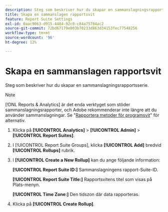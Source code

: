 ```yaml
---
description: Steg som beskriver hur du skapar en sammanslagningsrapportsserie.
title: Skapa en sammanslagen rapportsvit
feature: Report Suite Settings
exl-id: 0aac9063-d915-4484-92c0-c84a75704ac2
source-git-commit: 72bd67179e003b70233d863d34153fec77548256
workflow-type: tm+mt
source-wordcount: '96'
ht-degree: 12%

---
```


# Skapa en sammanslagen rapportsvit

Steg som beskriver hur du skapar en sammanslagningsrapportsserie.

>[!NOTE]
>
>[!DNL Reports & Analytics] är det enda verktyget som stöder sammanslagningsrapporter, och Adobe rekommenderar inte längre att du använder sammanslagningar. Se &quot;[Rapportera metoder för programsvit](https://experienceleague.adobe.com/docs/analytics/admin/manage-report-suites/rollup-report-suite.html)&quot; för alternativ.

1. Klicka på **[!UICONTROL Analytics]** > **[!UICONTROL Admin]** > **[!UICONTROL Report Suites]**.
1. I [!UICONTROL Report Suite Groups], klicka **[!UICONTROL Add]** bredvid **[!UICONTROL Rollups]** rubrik.
1. I **[!UICONTROL Create a New Rollup]** kan du ange följande information:

   **[!UICONTROL Report Suite ID:]** Sammanslagningens rapport-Suite-ID.

   **[!UICONTROL Report Suite Title:]** Rapportsvitens titel som visas på Plats-menyn.

   **[!UICONTROL Time Zone:]** Den tidszon där data rapporteras.
1. Klicka på **[!UICONTROL Create Rollup]**.
